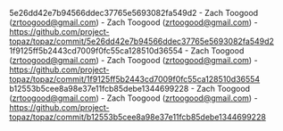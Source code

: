 5e26dd42e7b94566ddec37765e5693082fa549d2 - Zach Toogood (zrtoogood@gmail.com) - Zach Toogood (zrtoogood@gmail.com) - https://github.com/project-topaz/topaz/commit/5e26dd42e7b94566ddec37765e5693082fa549d2
1f9125ff5b2443cd7009f0fc55ca128510d36554 - Zach Toogood (zrtoogood@gmail.com) - Zach Toogood (zrtoogood@gmail.com) - https://github.com/project-topaz/topaz/commit/1f9125ff5b2443cd7009f0fc55ca128510d36554
b12553b5cee8a98e37e11fcb85debe1344699228 - Zach Toogood (zrtoogood@gmail.com) - Zach Toogood (zrtoogood@gmail.com) - https://github.com/project-topaz/topaz/commit/b12553b5cee8a98e37e11fcb85debe1344699228
